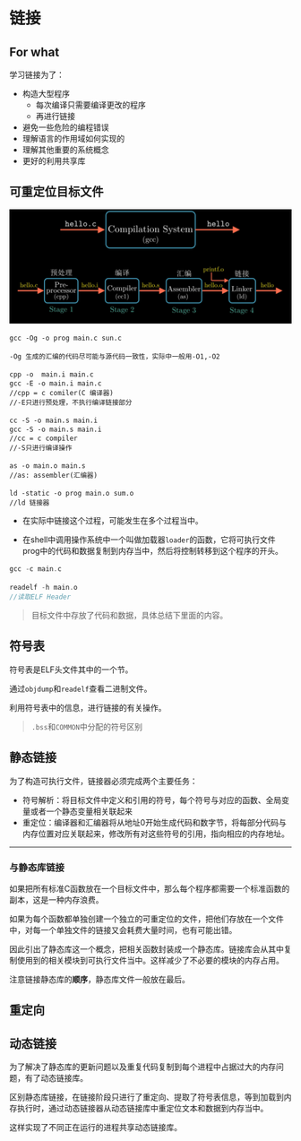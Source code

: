 链接
===

## For what

学习链接为了：

- 构造大型程序
  - 每次编译只需要编译更改的程序
  - 再进行链接
- 避免一些危险的编程错误
- 理解语言的作用域如何实现的
- 理解其他重要的系统概念
- 更好的利用共享库

## 可重定位目标文件

![image-20230225161144829](../../img/202302251612568.png)

```shell
gcc -Og -o prog main.c sun.c

-Og 生成的汇编的代码尽可能与源代码一致性，实际中一般用-O1,-O2

cpp -o  main.i main.c
gcc -E -o main.i main.c
//cpp = c comiler(C 编译器)
//-E只进行预处理，不执行编译链接部分

cc -S -o main.s main.i
gcc -S -o main.s main.i
//cc = c compiler
//-S只进行编译操作

as -o main.o main.s
//as: assembler(汇编器)

ld -static -o prog main.o sum.o
//ld 链接器
```

- 在实际中链接这个过程，可能发生在多个过程当中。

- 在shell中调用操作系统中一个叫做加载器`loader`的函数，它将可执行文件prog中的代码和数据复制到内存当中，然后将控制转移到这个程序的开头。

```cpp
gcc -c main.c
    
readelf -h main.o
//读取ELF Header
```

> 目标文件中存放了代码和数据，具体总结下里面的内容。

## 符号表

符号表是ELF头文件其中的一个节。

通过`objdump`和`readelf`查看二进制文件。

利用符号表中的信息，进行链接的有关操作。

> `.bss`和`COMMON`中分配的符号区别

## 静态链接

为了构造可执行文件，链接器必须完成两个主要任务：

- 符号解析：将目标文件中定义和引用的符号，每个符号与对应的函数、全局变量或者一个静态变量相关联起来
- 重定位：编译器和汇编器将从地址0开始生成代码和数字节，将每部分代码与内存位置对应关联起来，修改所有对这些符号的引用，指向相应的内存地址。

---

### 与静态库链接

如果把所有标准C函数放在一个目标文件中，那么每个程序都需要一个标准函数的副本，这是一种内存浪费。

如果为每个函数都单独创建一个独立的可重定位的文件，把他们存放在一个文件中，对每一个单独文件的链接又会耗费大量时间，也有可能出错。

因此引出了静态库这一个概念，把相关函数封装成一个静态库。链接库会从其中复制使用到的相关模块到可执行文件当中。这样减少了不必要的模块的内存占用。

注意链接静态库的**顺序**，静态库文件一般放在最后。

## 重定向

 



## 动态链接

为了解决了静态库的更新问题以及重复代码复制到每个进程中占据过大的内存问题，有了动态链接库。

区别静态库链接，在链接阶段只进行了重定向、提取了符号表信息，等到加载到内存执行时，通过动态链接器从动态链接库中重定位文本和数据到内存当中。

这样实现了不同正在运行的进程共享动态链接库。



